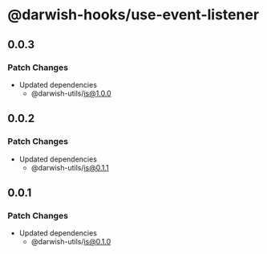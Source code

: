 # @darwish-hooks/use-event-listener

## 0.0.3

### Patch Changes

- Updated dependencies
  - @darwish-utils/is@1.0.0

## 0.0.2

### Patch Changes

- Updated dependencies
  - @darwish-utils/is@0.1.1

## 0.0.1

### Patch Changes

- Updated dependencies
  - @darwish-utils/is@0.1.0
